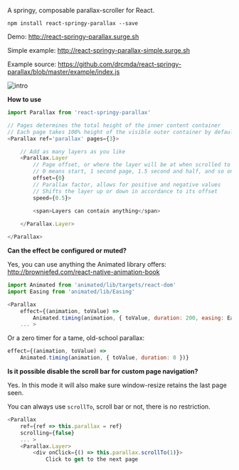 A springy, composable parallax-scroller for React.

    npm install react-springy-parallax --save

Demo: http://react-springy-parallax.surge.sh

Simple example: http://react-springy-parallax-simple.surge.sh

Example source: https://github.com/drcmda/react-springy-parallax/blob/master/example/index.js

![intro](intro.gif)

<b>How to use</b>

```js
import Parallax from 'react-springy-parallax'

// Pages determines the total height of the inner content container
// Each page takes 100% height of the visible outer container by default
<Parallax ref='parallax' pages={3}>

    // Add as many layers as you like
    <Parallax.Layer
        // Page offset, or where the layer will be at when scrolled to
        // 0 means start, 1 second page, 1.5 second and half, and so on ...
        offset={0}
        // Parallax factor, allows for positive and negative values
        // Shifts the layer up or down in accordance to its offset
        speed={0.5}>
        
        <span>Layers can contain anything</span>

    </Parallax.Layer>

</Parallax>
```

<b>Can the effect be configured or muted?</b>

Yes, you can use anything the Animated library offers: http://browniefed.com/react-native-animation-book

```js
import Animated from 'animated/lib/targets/react-dom'
import Easing from 'animated/lib/Easing'

<Parallax
    effect={(animation, toValue) => 
        Animated.timing(animation, { toValue, duration: 200, easing: Easing.elastic(2) })}
    ... >
```

Or a zero timer for a tame, old-school parallax:

```js
effect={(animation, toValue) =>
    Animated.timing(animation, { toValue, duration: 0 })}
```

<b>Is it possible disable the scroll bar for custom page navigation?</b>

Yes. In this mode it will also make sure window-resize retains the last page seen.

You can always use `scrollTo`, scroll bar or not, there is no restriction.

```js
<Parallax
    ref={ref => this.parallax = ref}
    scrolling={false}
    ... >
    <Parallax.Layer>
        <div onClick={() => this.parallax.scrollTo(1)}>
            Click to get to the next page
```
